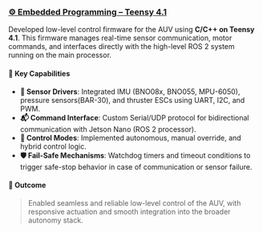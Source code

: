 ### [⚙️ Embedded Programming – Teensy 4.1](#)  
Developed low-level control firmware for the AUV using **C/C++ on Teensy 4.1**. This firmware manages real-time sensor communication, motor commands, and interfaces directly with the high-level ROS 2 system running on the main processor.

#### 🔧 Key Capabilities
- **📡 Sensor Drivers**: Integrated IMU (BNO08x, BNO055, MPU-6050), pressure sensors(BAR-30), and thruster ESCs using UART, I2C, and PWM.
- **📬 Command Interface**: Custom Serial/UDP protocol for bidirectional communication with Jetson Nano (ROS 2 processor).
- **🧠 Control Modes**: Implemented autonomous, manual override, and hybrid control logic.
- **🛡️ Fail-Safe Mechanisms**: Watchdog timers and timeout conditions to trigger safe-stop behavior in case of communication or sensor failure.

#### 🏁 Outcome
> Enabled seamless and reliable low-level control of the AUV, with responsive actuation and smooth integration into the broader autonomy stack.
